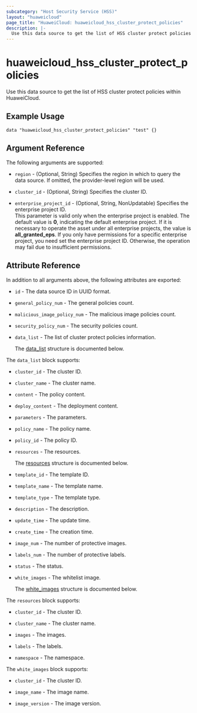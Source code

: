 ```yaml
---
subcategory: "Host Security Service (HSS)"
layout: "huaweicloud"
page_title: "HuaweiCloud: huaweicloud_hss_cluster_protect_policies"
description: |-
  Use this data source to get the list of HSS cluster protect policies within HuaweiCloud.
---
```


# huaweicloud_hss_cluster_protect_policies

Use this data source to get the list of HSS cluster protect policies within HuaweiCloud.

## Example Usage

```hcl
data "huaweicloud_hss_cluster_protect_policies" "test" {}
```

## Argument Reference

The following arguments are supported:

* `region` - (Optional, String) Specifies the region in which to query the data source.
  If omitted, the provider-level region will be used.

* `cluster_id` - (Optional, String) Specifies the cluster ID.

* `enterprise_project_id` - (Optional, String, NonUpdatable) Specifies the enterprise project ID.  
  This parameter is valid only when the enterprise project is enabled.
  The default value is **0**, indicating the default enterprise project.
  If it is necessary to operate the asset under all enterprise projects, the value is **all_granted_eps**.
  If you only have permissions for a specific enterprise project, you need set the enterprise project ID. Otherwise,
  the operation may fail due to insufficient permissions.

## Attribute Reference

In addition to all arguments above, the following attributes are exported:

* `id` - The data source ID in UUID format.

* `general_policy_num` - The general policies count.

* `malicious_image_policy_num` - The malicious image policies count.

* `security_policy_num` - The security policies count.

* `data_list` - The list of cluster protect policies information.

  The [data_list](#data_list_struct) structure is documented below.

<a name="data_list_struct"></a>
The `data_list` block supports:

* `cluster_id` - The cluster ID.

* `cluster_name` - The cluster name.

* `content` - The policy content.

* `deploy_content` - The deployment content.

* `parameters` - The parameters.

* `policy_name` - The policy name.

* `policy_id` - The policy ID.

* `resources` - The resources.

  The [resources](#resources_struct) structure is documented below.

* `template_id` - The template ID.

* `template_name` - The template name.

* `template_type` - The template type.

* `description` - The description.

* `update_time` - The update time.

* `create_time` - The creation time.

* `image_num` - The number of protective images.

* `labels_num` - The number of protective labels.

* `status` - The status.

* `white_images` - The whitelist image.

  The [white_images](#white_images_struct) structure is documented below.

<a name="resources_struct"></a>
The `resources` block supports:

* `cluster_id` - The cluster ID.

* `cluster_name` - The cluster name.

* `images` - The images.

* `labels` - The labels.

* `namespace` - The namespace.

<a name="white_images_struct"></a>
The `white_images` block supports:

* `cluster_id` - The cluster ID.

* `image_name` - The image name.

* `image_version` - The image version.
